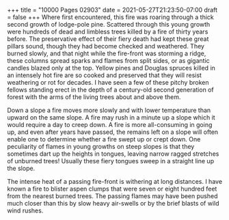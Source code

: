 +++
title = "10000 Pages 02903"
date = 2021-05-27T21:23:50-07:00
draft = false
+++
Where first encountered, this fire was roaring through a thick second growth of lodge-pole pine. Scattered through this young growth were hundreds of dead and limbless trees killed by a fire of thirty years before. The preservative effect of their fiery death had kept these great pillars sound, though they had become checked and weathered. They burned slowly, and that night while the fire-front was storming a ridge, these columns spread sparks and flames from split sides, or as gigantic candles blazed only at the top. Yellow pines and Douglas spruces killed in an intensely hot fire are so cooked and preserved that they will resist weathering or rot for decades. I have seen a few of these pitchy broken fellows standing erect in the depth of a century-old second generation of forest with the arms of the living trees about and above them.

Down a slope a fire moves more slowly and with lower temperature than upward on the same slope. A fire may rush in a minute up a slope which it would require a day to creep down. A fire is more all-consuming in going up, and even after years have passed, the remains left on a slope will often enable one to determine whether a fire swept up or crept down. One peculiarity of flames in young growths on steep slopes is that they sometimes dart up the heights in tongues, leaving narrow ragged stretches of unburned trees! Usually these fiery tongues sweep in a straight line up the slope.

The intense heat of a passing fire-front is withering at long distances. I have known a fire to blister aspen clumps that were seven or eight hundred feet from the nearest burned trees. The passing flames may have been pushed much closer than this by slow heavy air-swells or by the brief blasts of wild wind rushes.
